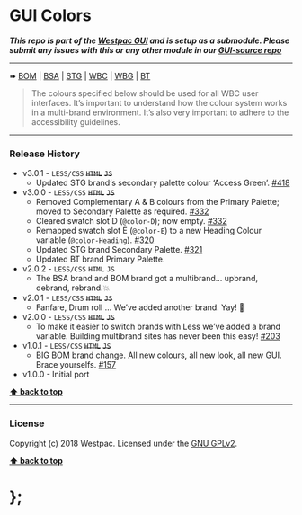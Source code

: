 GUI Colors
==========

***This repo is part of the [Westpac GUI](http://gel.westpacgroup.com.au/GUI/) and is setup as a submodule. Please submit any issues with this or any other
module in our [GUI-source repo](https://github.com/WestpacCXTeam/GUI-source/issues)***

----------------------------------------------------------------------------------------------------------------------------------------------------------------

➠
[BOM](http://westpaccxteam.github.io/GUI_colors/tests/BOM/) |
[BSA](http://westpaccxteam.github.io/GUI_colors/tests/BSA/) |
[STG](http://westpaccxteam.github.io/GUI_colors/tests/STG/) |
[WBC](http://westpaccxteam.github.io/GUI_colors/tests/WBC/) |
[WBG](http://westpaccxteam.github.io/GUI_colors/tests/WBG/) |
[BT](http://westpaccxteam.github.io/GUI_colors/tests/BT/)

> The colours specified below should be used for all WBC user interfaces. It’s important to understand how the colour system works in a multi-brand
> environment. It’s also very important to adhere to the accessibility guidelines.

----------------------------------------------------------------------------------------------------------------------------------------------------------------


### Release History

* v3.0.1 - `LESS/CSS` ~~`HTML`~~ ~~`JS`~~
	* Updated STG brand‘s secondary palette colour ‘Access Green’.
		[#418](https://github.com/WestpacCXTeam/GUI-source/issues/418)
* v3.0.0 - `LESS/CSS` ~~`HTML`~~ ~~`JS`~~
	* Removed Complementary A & B colours from the Primary Palette; moved to Secondary Palette as required.
		[#332](https://github.com/WestpacCXTeam/GUI-source/issues/332)
	* Cleared swatch slot D (`@color-D`); now empty.
		[#332](https://github.com/WestpacCXTeam/GUI-source/issues/332)
	* Remapped swatch slot E (`@color-E`) to a new Heading Colour variable (`@color-Heading`).
		[#320](https://github.com/WestpacCXTeam/GUI-source/issues/320)
	* Updated STG brand Secondary Palette.
		[#321](https://github.com/WestpacCXTeam/GUI-source/issues/321)
	* Updated BT brand Primary Palette.
* v2.0.2 - `LESS/CSS` ~~`HTML`~~ ~~`JS`~~
	* The BSA brand and BOM brand got a multibrand… upbrand, debrand, rebrand.💥
* v2.0.1 - `LESS/CSS` ~~`HTML`~~ ~~`JS`~~
	* Fanfare, Drum roll … We’ve added another brand. Yay! :clap:
* v2.0.0 - `LESS/CSS` ~~`HTML`~~ ~~`JS`~~
	* To make it easier to switch brands with Less we’ve added a brand variable. Building multibrand sites has never been this easy!
		[#203](https://github.com/WestpacCXTeam/GUI-source/issues/203)
* v1.0.1 - `LESS/CSS` ~~`HTML`~~ ~~`JS`~~
	* BIG BOM brand change. All new colours, all new look, all new GUI. Brace yourselfs.
		[#157](https://github.com/WestpacCXTeam/GUI-source/issues/157)
* v1.0.0 - Initial port

**[⬆ back to top](#content)**


----------------------------------------------------------------------------------------------------------------------------------------------------------------


### License

Copyright (c) 2018 Westpac. Licensed under the [GNU GPLv2](https://raw.githubusercontent.com/WestpacCXTeam/GUI_colors/master/LICENSE).

**[⬆ back to top](#content)**

# };